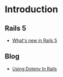 # Introduction

## Rails 5

* [What's new in Rails 5](http://blog.michelada.io/whats-new-in-rails-5)

## Blog

* [Using Dotenv In Rails](http://metaskills.net/2013/10/03/using-dotenv-in-rails/)